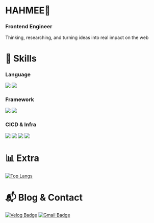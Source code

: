# HAHMEE🙂
### Frontend Engineer
Thinking, researching, and turning ideas into real impact on the web


# 💪 Skills

### Language
<p>
  <img src="https://img.shields.io/badge/TypeScript-3178C6.svg?style=for-the-badge&logo=TypeScript&logoColor=white"/>
  <img src="https://img.shields.io/badge/JavaScript-F7DF1E.svg?style=for-the-badge&logo=JavaScript&logoColor=white"/>
</p>

### Framework
<p>
  <img src="https://img.shields.io/badge/Next.js-000000.svg?style=for-the-badge&logo=nextdotjs&logoColor=white"/>
  <img src="https://img.shields.io/badge/React-61DAFB.svg?style=for-the-badge&logo=React&logoColor=black"/>
</p>

### CICD & Infra
<p>
  <img src="https://img.shields.io/badge/GitHub%20Actions-2088FF.svg?style=for-the-badge&logo=githubactions&logoColor=white"/>
  <img src="https://img.shields.io/badge/Docker-2496ED.svg?style=for-the-badge&logo=docker&logoColor=white"/>
  <img src="https://img.shields.io/badge/Jenkins-D24939.svg?style=for-the-badge&logo=jenkins&logoColor=white"/>
  <img src="https://img.shields.io/badge/AWS-232F3E.svg?style=for-the-badge&logo=amazonaws&logoColor=white"/>
</p>


# 📊 Extra
<!-- 원하면 언어 카드 추가 (C++/Swift 등 숨김 예시) -->
[![Top Langs](https://github-readme-stats.vercel.app/api/top-langs/?username=hahmee&layout=compact&theme=github_dark&bg_color=00000000&size_weight=0.3&count_weight=0.7&hide=c%2B%2B,swift)](https://github.com/anuraghazra/github-readme-stats)


# :mailbox_with_mail: Blog & Contact
[![Velog Badge](https://img.shields.io/badge/Velog-20C997?style=flat-square&logo=v&logoColor=white)](https://velog.io/@hamye4143)
[![Gmail Badge](https://img.shields.io/badge/Gmail-d14836?style=flat-square&logo=Gmail&logoColor=white)](mailto:hahmee01@gmail.com)
